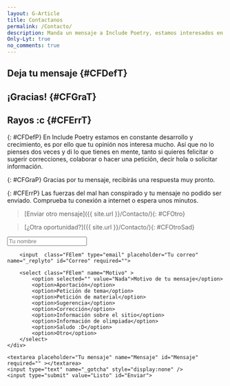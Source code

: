```yaml
---
layout: G-Article
title: Contactanos
permalink: /Contacto/
description: Manda un mensaje a Include Poetry, estamos interesados en escucharte
Only-Lyt: true
no_comments: true
---
```


## Deja tu mensaje 	{#CFDefT}

## ¡Gracias! 		{#CFGraT}

## Rayos :c 		{#CFErrT}

{: #CFDefP}
En Include Poetry estamos en constante desarrollo y crecimiento, es por ello que tu opinión nos interesa mucho. Así que no lo pienses dos veces y di lo que tienes en mente, tanto si quieres felicitar o sugerir correcciones, colaborar o hacer una petición, decir hola o solicitar información.

{: #CFGraP}
Gracias por tu mensaje, recibirás una respuesta muy pronto.

{: #CFErrP}
Las fuerzas del mal han conspirado y tu mensaje no podido ser enviado. Comprueba tu conexión a internet o espera unos minutos.

> [Enviar otro mensaje]({{ site.url }}/Contacto/){: #CFOtro}

> [¿Otra oportunidad?]({{ site.url }}/Contacto/){: #CFOtroSad}

<form id="ContactForm" method="POST">
	<div class="FIzq">
		<input type="hidden" name="_subject" value="Mensaje desde #IP" />
		<input  class="FElem" type="text" placeholder="Tu nombre" name="Nombre" id="Nombre" required="">

		<input  class="FElem" type="email" placeholder="Tu correo" name="_replyto" id="Correo" required="">

		<select class="FElem" name="Motivo" >
			<option selected="" value="Nada">Motivo de tu mensaje</option>
			<option>Aportación</option>
			<option>Petición de tema</option>
			<option>Petición de material</option>
			<option>Sugerencia</option>
			<option>Corrección</option>
			<option>Información sobre el sitio</option>
			<option>Información de olimpiada</option>
			<option>Saludo :D</option>
			<option>Otro</option>
		</select>
	</div>
	
	<textarea placeholder="Tu mensaje" name="Mensaje" id="Mensaje" required="" ></textarea>
	<input type="text" name="_gotcha" style="display:none" />
	<input type="submit" value="Listo" id="Enviar">
</form>
<script src="{{ site.iP-Sources }}/JS/Universal/ContactForm.js"></script>